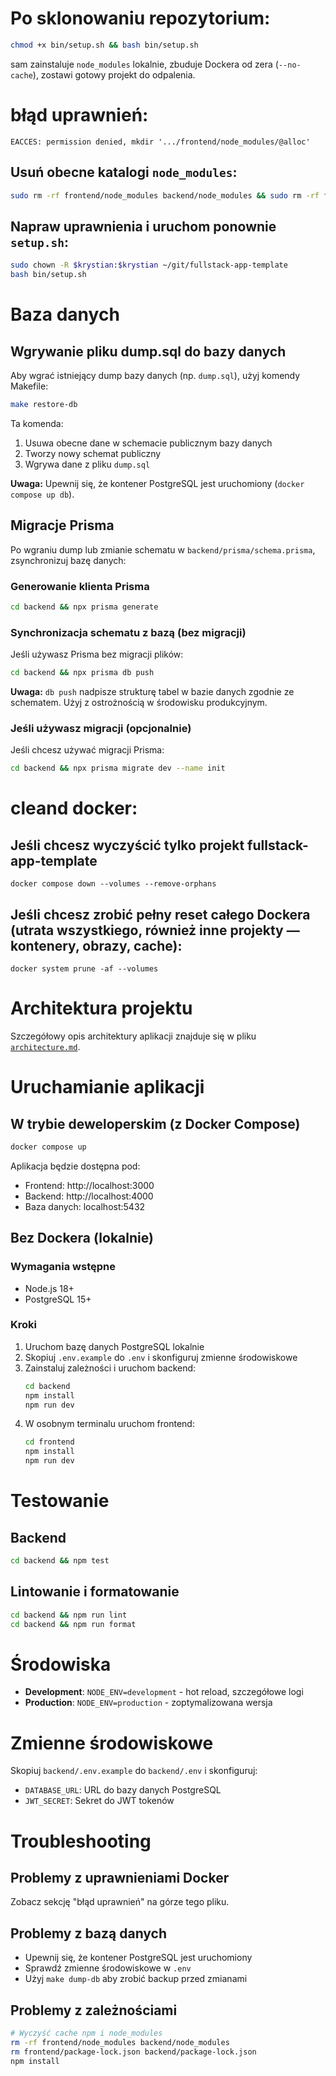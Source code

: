 # Po sklonowaniu repozytorium:

```bash
chmod +x bin/setup.sh && bash bin/setup.sh
```

sam zainstaluje `node_modules` lokalnie,
zbuduje Dockera od zera (`--no-cache`),
zostawi gotowy projekt do odpalenia.

# błąd uprawnień:

`EACCES: permission denied, mkdir '.../frontend/node_modules/@alloc'`

## Usuń obecne katalogi `node_modules`:

```bash
sudo rm -rf frontend/node_modules backend/node_modules && sudo rm -rf frontend/package-lock.json backend/package-lock.json
```

## Napraw uprawnienia i uruchom ponownie `setup.sh`:

```bash
sudo chown -R $krystian:$krystian ~/git/fullstack-app-template
bash bin/setup.sh
```

# Baza danych

## Wgrywanie pliku dump.sql do bazy danych

Aby wgrać istniejący dump bazy danych (np. `dump.sql`), użyj komendy Makefile:

```bash
make restore-db
```

Ta komenda:

1. Usuwa obecne dane w schemacie publicznym bazy danych
2. Tworzy nowy schemat publiczny
3. Wgrywa dane z pliku `dump.sql`

**Uwaga:** Upewnij się, że kontener PostgreSQL jest uruchomiony (`docker compose up db`).

## Migracje Prisma

Po wgraniu dump lub zmianie schematu w `backend/prisma/schema.prisma`, zsynchronizuj bazę danych:

### Generowanie klienta Prisma

```bash
cd backend && npx prisma generate
```

### Synchronizacja schematu z bazą (bez migracji)

Jeśli używasz Prisma bez migracji plików:

```bash
cd backend && npx prisma db push
```

**Uwaga:** `db push` nadpisze strukturę tabel w bazie danych zgodnie ze schematem. Użyj z ostrożnością w środowisku produkcyjnym.

### Jeśli używasz migracji (opcjonalnie)

Jeśli chcesz używać migracji Prisma:

```bash
cd backend && npx prisma migrate dev --name init
```

# cleand docker:

## Jeśli chcesz wyczyścić tylko projekt fullstack-app-template

`docker compose down --volumes --remove-orphans`

## Jeśli chcesz zrobić pełny reset całego Dockera (utrata wszystkiego, również inne projekty — kontenery, obrazy, cache):

`docker system prune -af --volumes`

# Architektura projektu

Szczegółowy opis architektury aplikacji znajduje się w pliku [`architecture.md`](architecture.md).

# Uruchamianie aplikacji

## W trybie deweloperskim (z Docker Compose)

```bash
docker compose up
```

Aplikacja będzie dostępna pod:

- Frontend: http://localhost:3000
- Backend: http://localhost:4000
- Baza danych: localhost:5432

## Bez Dockera (lokalnie)

### Wymagania wstępne

- Node.js 18+
- PostgreSQL 15+

### Kroki

1. Uruchom bazę danych PostgreSQL lokalnie
2. Skopiuj `.env.example` do `.env` i skonfiguruj zmienne środowiskowe
3. Zainstaluj zależności i uruchom backend:
   ```bash
   cd backend
   npm install
   npm run dev
   ```
4. W osobnym terminalu uruchom frontend:
   ```bash
   cd frontend
   npm install
   npm run dev
   ```

# Testowanie

## Backend

```bash
cd backend && npm test
```

## Lintowanie i formatowanie

```bash
cd backend && npm run lint
cd backend && npm run format
```

# Środowiska

- **Development**: `NODE_ENV=development` - hot reload, szczegółowe logi
- **Production**: `NODE_ENV=production` - zoptymalizowana wersja

# Zmienne środowiskowe

Skopiuj `backend/.env.example` do `backend/.env` i skonfiguruj:

- `DATABASE_URL`: URL do bazy danych PostgreSQL
- `JWT_SECRET`: Sekret do JWT tokenów

# Troubleshooting

## Problemy z uprawnieniami Docker

Zobacz sekcję "błąd uprawnień" na górze tego pliku.

## Problemy z bazą danych

- Upewnij się, że kontener PostgreSQL jest uruchomiony
- Sprawdź zmienne środowiskowe w `.env`
- Użyj `make dump-db` aby zrobić backup przed zmianami

## Problemy z zależnościami

```bash
# Wyczyść cache npm i node_modules
rm -rf frontend/node_modules backend/node_modules
rm frontend/package-lock.json backend/package-lock.json
npm install
```
